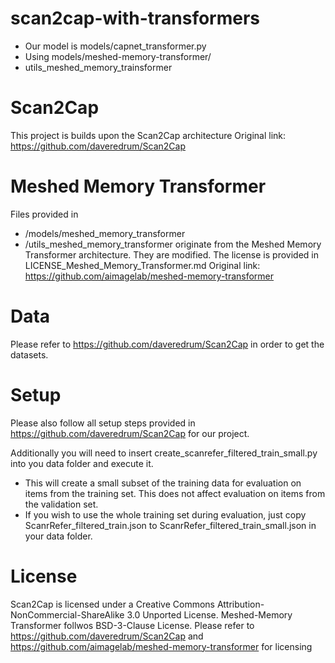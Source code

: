 # scan2cap-with-transformers
- Our model is models/capnet_transformer.py
- Using models/meshed-memory-transformer/
- utils_meshed_memory_trainsformer


# Scan2Cap
This project is builds upon the Scan2Cap architecture
Original link: https://github.com/daveredrum/Scan2Cap

# Meshed Memory Transformer
Files provided in 
- /models/meshed_memory_transformer
- /utils_meshed_memory_transformer
originate from the Meshed Memory Transformer architecture. They are modified.
The license is provided in LICENSE_Meshed_Memory_Transformer.md
Original link: https://github.com/aimagelab/meshed-memory-transformer

# Data
Please refer to https://github.com/daveredrum/Scan2Cap in order to get the datasets.

# Setup
Please also follow all setup steps provided in https://github.com/daveredrum/Scan2Cap for our project.

Additionally you will need to insert create_scanrefer_filtered_train_small.py into you data folder and execute it.
- This will create a small subset of the training data for evaluation on items from the training set. This does not affect evaluation on items from the validation set.
- If you wish to use the whole training set during evaluation, just copy ScanrRefer_filtered_train.json to  ScanrRefer_filtered_train_small.json in your data folder.

# License
Scan2Cap is licensed under a Creative Commons Attribution-NonCommercial-ShareAlike 3.0 Unported License.
Meshed-Memory Transformer follwos BSD-3-Clause License.
Please refer to https://github.com/daveredrum/Scan2Cap and https://github.com/aimagelab/meshed-memory-transformer for licensing